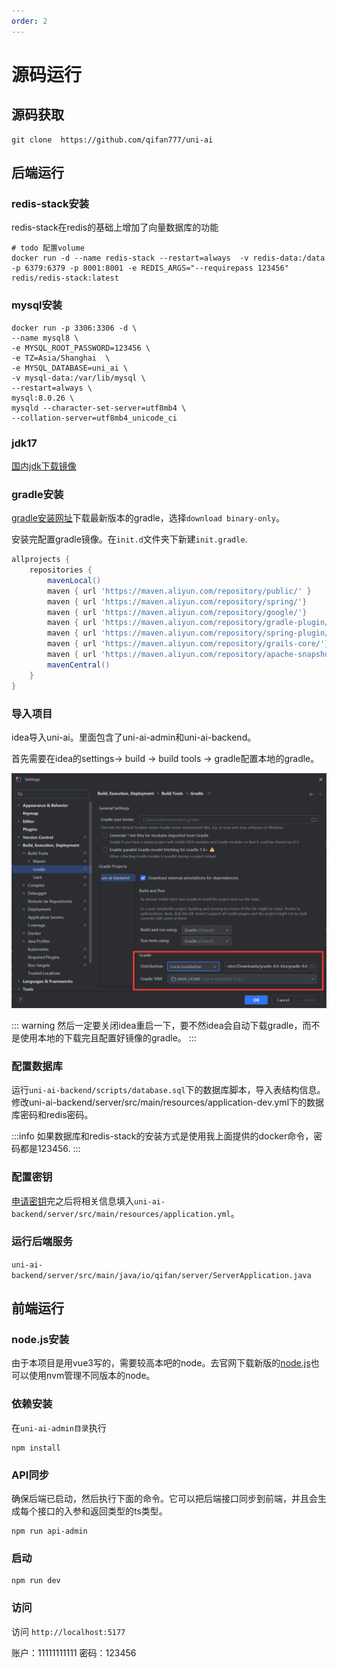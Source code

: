 ```yaml
---
order: 2
---
```


# 源码运行

## 源码获取

```shell
git clone  https://github.com/qifan777/uni-ai
```

## 后端运行

### redis-stack安装

redis-stack在redis的基础上增加了向量数据库的功能

```shell
# todo 配置volume
docker run -d --name redis-stack --restart=always  -v redis-data:/data -p 6379:6379 -p 8001:8001 -e REDIS_ARGS="--requirepass 123456" redis/redis-stack:latest
```

### mysql安装

```shell
docker run -p 3306:3306 -d \
--name mysql8 \
-e MYSQL_ROOT_PASSWORD=123456 \
-e TZ=Asia/Shanghai  \
-e MYSQL_DATABASE=uni_ai \
-v mysql-data:/var/lib/mysql \
--restart=always \
mysql:8.0.26 \
mysqld --character-set-server=utf8mb4 \
--collation-server=utf8mb4_unicode_ci  
```

### jdk17

[国内jdk下载镜像](https://injdk.cn/)

### gradle安装

[gradle安装网址](https://gradle.org/releases/)下载最新版本的gradle，选择`download binary-only`。

安装完配置gradle镜像。在`init.d`文件夹下新建`init.gradle`.

```gradle
allprojects {
    repositories {
        mavenLocal()
        maven { url 'https://maven.aliyun.com/repository/public/' }
        maven { url 'https://maven.aliyun.com/repository/spring/'}
        maven { url 'https://maven.aliyun.com/repository/google/'}
        maven { url 'https://maven.aliyun.com/repository/gradle-plugin/'}
        maven { url 'https://maven.aliyun.com/repository/spring-plugin/'}
        maven { url 'https://maven.aliyun.com/repository/grails-core/'}
        maven { url 'https://maven.aliyun.com/repository/apache-snapshots/'}
        mavenCentral()
    }
}
```

### 导入项目

idea导入uni-ai。里面包含了uni-ai-admin和uni-ai-backend。

首先需要在idea的settings-> build -> build tools -> gradle配置本地的gradle。

![gradle配置](image.png)

::: warning
然后一定要关闭idea重启一下，要不然idea会自动下载gradle，而不是使用本地的下载完且配置好镜像的gradle。
:::

### 配置数据库

运行`uni-ai-backend/scripts/database.sql`下的数据库脚本，导入表结构信息。修改uni-ai-backend/server/src/main/resources/application-dev.yml下的数据库密码和redis密码。

:::info
如果数据库和redis-stack的安装方式是使用我上面提供的docker命令，密码都是123456.
:::

### 配置密钥

[申请密钥](./use.md/#ai厂商密钥配置)完之后将相关信息填入`uni-ai-backend/server/src/main/resources/application.yml`。

### 运行后端服务

`uni-ai-backend/server/src/main/java/io/qifan/server/ServerApplication.java`

## 前端运行

### node.js安装

由于本项目是用vue3写的，需要较高本吧的node。去官网下载新版的[node.js](https://nodejs.org/en)也可以使用nvm管理不同版本的node。

### 依赖安装

在`uni-ai-admin目录`执行

```shell
npm install
```

### API同步

确保后端已启动，然后执行下面的命令。它可以把后端接口同步到前端，并且会生成每个接口的入参和返回类型的ts类型。

```shell
npm run api-admin
```

### 启动

```shell
npm run dev
```

### 访问

访问 `http://localhost:5177`

账户：11111111111
密码：123456
